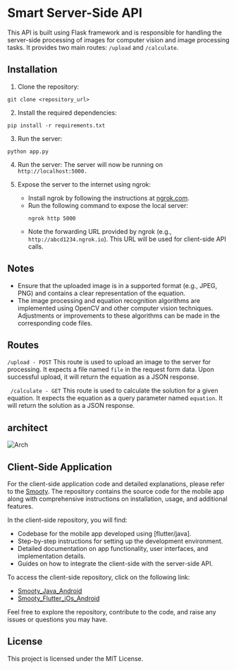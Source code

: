 # Smart Server-Side API

This API is built using Flask framework and is responsible for handling the server-side processing of images for computer vision and image processing tasks. It provides two main routes: `/upload` and `/calculate`.

## Installation

1. Clone the repository:

```shell
git clone <repository_url>
```
2. Install the required dependencies:

```shell
pip install -r requirements.txt
```
3. Run the server:

```shell
python app.py
```
4. Run the server:
The server will now be running on ```http://localhost:5000.```

5. Expose the server to the internet using ngrok:
   - Install ngrok by following the instructions at [ngrok.com](https://ngrok.com).
   - Run the following command to expose the local server:
     ```
     ngrok http 5000
     ```
   - Note the forwarding URL provided by ngrok (e.g., `http://abcd1234.ngrok.io`). This URL will be used for client-side API calls.


## Notes
- Ensure that the uploaded image is in a supported format (e.g., JPEG, PNG) and contains a clear representation of the equation.
- The image processing and equation recognition algorithms are implemented using OpenCV and other computer vision techniques. Adjustments or improvements   to these algorithms can be made in the corresponding code files.

## Routes

` /upload - POST `
This route is used to upload an image to the server for processing. It expects a file named `file` in the request form data. Upon successful upload, it will return the equation as a JSON response.

` /calculate - GET`
This route is used to calculate the solution for a given equation. It expects the equation as a query parameter named `equation`. It will return the solution as a JSON response.

## architect
![Arch](https://user-images.githubusercontent.com/100499106/246194668-1c70a853-5f89-4d52-8c20-5269024b4e60.png)

## Client-Side Application

For the client-side application code and detailed explanations, please refer to the [Smooty](https://github.com/Dris7/Smoorty). The repository contains the source code for the mobile app along with comprehensive instructions on installation, usage, and additional features.

In the client-side repository, you will find:

- Codebase for the mobile app developed using [flutter/java].
- Step-by-step instructions for setting up the development environment.
- Detailed documentation on app functionality, user interfaces, and implementation details.
- Guides on how to integrate the client-side with the server-side API.
  
To access the client-side repository, click on the following link:

- [Smooty_Java_Android](https://github.com/Dris7/Smoorty)
- [Smooty_Flutter_iOs_Android](https://github.com/Dris7/Smoorty_flutter)

Feel free to explore the repository, contribute to the code, and raise any issues or questions you may have.
## License
This project is licensed under the MIT License.

